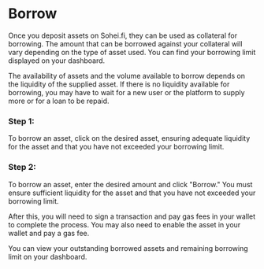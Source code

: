 # Borrow

Once you deposit assets on Sohei.fi, they can be used as collateral for borrowing. The amount that can be borrowed against your collateral will vary depending on the type of asset used. You can find your borrowing limit displayed on your dashboard.

The availability of assets and the volume available to borrow depends on the liquidity of the supplied asset. If there is no liquidity available for borrowing, you may have to wait for a new user or the platform to supply more or for a loan to be repaid.

### Step 1:

To borrow an asset, click on the desired asset, ensuring adequate liquidity for the asset and that you have not exceeded your borrowing limit.

### Step 2:

To borrow an asset, enter the desired amount and click "Borrow." You must ensure sufficient liquidity for the asset and that you have not exceeded your borrowing limit.

After this, you will need to sign a transaction and pay gas fees in your wallet to complete the process. You may also need to enable the asset in your wallet and pay a gas fee.

You can view your outstanding borrowed assets and remaining borrowing limit on your dashboard.
